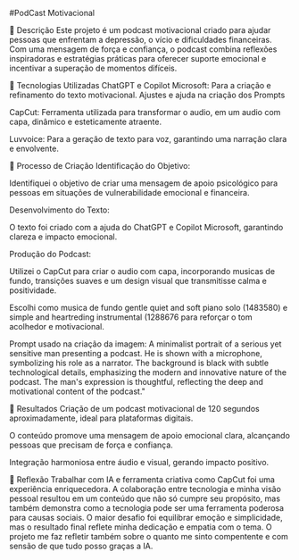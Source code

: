 #PodCast Motivacional

📒 Descrição
Este projeto é um podcast motivacional criado para ajudar pessoas que enfrentam a depressão, o vício e dificuldades financeiras. Com uma mensagem de força e confiança, o podcast combina reflexões inspiradoras e estratégias práticas para oferecer suporte emocional e incentivar a superação de momentos difíceis.

🤖 Tecnologias Utilizadas
ChatGPT e Copilot Microsoft: Para a criação e refinamento do texto motivacional. Ajustes e ajuda na criação dos Prompts 

CapCut: Ferramenta utilizada para transformar o audio, em um audio com capa, dinâmico e esteticamente atraente.

Luvvoice: Para a geração de texto para voz, garantindo uma narração clara e envolvente.

🧐 Processo de Criação
Identificação do Objetivo:

Identifiquei o objetivo de criar uma mensagem de apoio psicológico para pessoas em situações de vulnerabilidade emocional e financeira.

Desenvolvimento do Texto:

O texto foi criado com a ajuda do ChatGPT e Copilot Microsoft, garantindo clareza e impacto emocional.

Produção do Podcast:

Utilizei o CapCut para criar o audio com capa, incorporando musicas de fundo, transições suaves e um design visual que transmitisse calma e positividade.

Escolhi como musica de fundo gentle quiet and soft piano solo (1483580) e simple and heartreding instrumental (1288676 para reforçar o tom acolhedor e motivacional.

Prompt usado na criação da imagem: A minimalist portrait of a serious yet sensitive man presenting a podcast. He is shown with a microphone, symbolizing his role as a narrator. The background is black with subtle technological details, emphasizing the modern and innovative nature of the podcast. The man's expression is thoughtful, reflecting the deep and motivational content of the podcast." 

🚀 Resultados
Criação de um podcast motivacional de 120 segundos aproximadamente, ideal para plataformas digitais.

O conteúdo promove uma mensagem de apoio emocional clara, alcançando pessoas que precisam de força e confiança.

Integração harmoniosa entre áudio e visual, gerando impacto positivo.

💭 Reflexão 
Trabalhar com IA e ferramenta criativa como CapCut foi uma experiência enriquecedora. A colaboração entre tecnologia e minha visão pessoal resultou em um conteúdo que não só cumpre seu propósito, mas também demonstra como a tecnologia pode ser uma ferramenta poderosa para causas sociais. O maior desafio foi equilibrar emoção e simplicidade, mas o resultado final reflete minha dedicação e empatia com o tema. O projeto me faz refletir também sobre o quanto me sinto compentente e com sensão de que tudo posso graças a IA.

